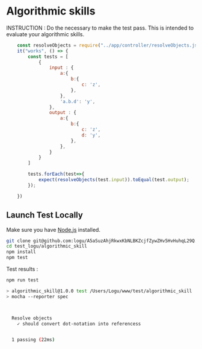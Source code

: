 # Algorithmic skills

INSTRUCTION :
Do the necessary to make the test pass. This is intended to evaluate your
algorithmic skills.

```javascript
    const resolveObjects = require("../app/controller/resolveObjects.js");
    it("works", () => {
        const tests = [
            {
                input : {
                    a:{
                        b:{
                            c: 'z',
                        },
                    },
                    'a.b.d': 'y',
                },
                output : {
                    a:{
                        b:{
                            c: 'z',
                            d: 'y',
                        },
                    },
                }
            }
        ]

        tests.forEach(test=>{
            expect(resolveObjects(test.input)).toEqual(test.output);
        });

    })
```

## Launch Test Locally

Make sure you have [Node.js](http://nodejs.org/) installed.

```bash
git clone git@github.com:logu/A5aSuzAhjRkwxKbNLBKZcjfZywZHv5HvHuhqL29Q.git test_logu
cd test_logu/algorithmic_skill
npm install
npm test
```

Test results :

```bash
npm run test

> algorithmic_skill@1.0.0 test /Users/Logu/www/test/algorithmic_skill
> mocha --reporter spec



  Resolve objects
    ✓ should convert dot-notation into referencess


  1 passing (22ms)


```